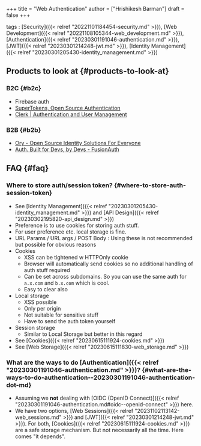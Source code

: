 +++
title = "Web Authentication"
author = ["Hrishikesh Barman"]
draft = false
+++

tags
: [Security]({{< relref "20221101184454-security.md" >}}), [Web Development]({{< relref "20221108105344-web_development.md" >}}), [Authentication]({{< relref "20230301191046-authentication.md" >}}), [JWT]({{< relref "20230301214248-jwt.md" >}}), [Identity Management]({{< relref "20230301205430-identity_management.md" >}})


## Products to look at {#products-to-look-at}


### B2C {#b2c}

-   Firebase auth
-   [SuperTokens, Open Source Authentication](https://supertokens.com/)
-   [Clerk | Authentication and User Management](https://clerk.dev/)


### B2B {#b2b}

-   [Ory - Open Source Identity Solutions For Everyone](https://www.ory.sh/)
-   [Auth. Built for Devs, by Devs - FusionAuth](https://fusionauth.io/)


## FAQ {#faq}


### Where to store auth/session token? {#where-to-store-auth-session-token}

-   See [Identity Management]({{< relref "20230301205430-identity_management.md" >}}) and [API Design]({{< relref "20230302195820-api_design.md" >}})
-   Preference is to use cookies for storing auth stuff.
-   For user preference etc. local storage is fine.
-   URL Params / URL args / POST Body : Using these is not recommended but possible for obvious reasons
-   Cookies
    -   XSS can be tightened w HTTPOnly cookie
    -   Browser will automatically send cookies so no additional handling of auth stuff required
    -   Can be set across subdomains. So you can use the same auth for `a.x.com` and `b.x.com` which is cool.
    -   Easy to clear also
-   Local storage
    -   XSS possible
    -   Only per origin
    -   Not suitable for sensitive stuff
    -   Have to send the auth token yourself
-   Session storage
    -   Similar to Local Storage but better in this regard
-   See [Cookies]({{< relref "20230615111924-cookies.md" >}})
-   See [Web Storage]({{< relref "20230615111830-web_storage.md" >}})


### What are the ways to do [Authentication]({{< relref "20230301191046-authentication.md" >}})? {#what-are-the-ways-to-do-authentication--20230301191046-authentication-dot-md}

-   Assuming we **not** dealing with [OIDC (OpenID Connect)]({{< relref "20230301191046-authentication.md#oidc--openid-connect" >}}) here.
-   We have two options, [Web Sessions]({{< relref "20231102113142-web_sessions.md" >}}) and [JWT]({{< relref "20230301214248-jwt.md" >}}). For both, [Cookies]({{< relref "20230615111924-cookies.md" >}}) are a safe storage mechanism. But not necessarily all the time. Here comes "it depends".
